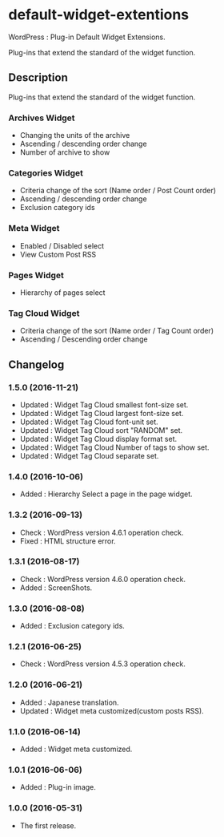 # default-widget-extentions
WordPress : Plug-in Default Widget Extensions. 

Plug-ins that extend the standard of the widget function.

## Description

Plug-ins that extend the standard of the widget function.

### Archives Widget

- Changing the units of the archive
- Ascending / descending order change
- Number of archive to show

### Categories Widget

- Criteria change of the sort (Name order / Post Count order)
- Ascending / descending order change
- Exclusion category ids

### Meta Widget

- Enabled / Disabled select
- View Custom Post RSS

### Pages Widget

- Hierarchy of pages select

### Tag Cloud Widget

- Criteria change of the sort (Name order / Tag Count order)
- Ascending / Descending order change

## Changelog

### 1.5.0 (2016-11-21)
- Updated : Widget Tag Cloud smallest font-size set.
- Updated : Widget Tag Cloud largest font-size set.
- Updated : Widget Tag Cloud font-unit set.
- Updated : Widget Tag Cloud sort "RANDOM" set.
- Updated : Widget Tag Cloud display format set.
- Updated : Widget Tag Cloud Number of tags to show set.
- Updated : Widget Tag Cloud separate set.

### 1.4.0 (2016-10-06)
- Added : Hierarchy Select a page in the page widget.

### 1.3.2 (2016-09-13)
- Check : WordPress version 4.6.1 operation check.
- Fixed : HTML structure error.

### 1.3.1 (2016-08-17)
- Check : WordPress version 4.6.0 operation check.
- Added : ScreenShots.

### 1.3.0 (2016-08-08)
- Added : Exclusion category ids.

### 1.2.1 (2016-06-25)
- Check : WordPress version 4.5.3 operation check.

### 1.2.0 (2016-06-21)

- Added : Japanese translation.
- Updated : Widget meta customized(custom posts RSS).

### 1.1.0 (2016-06-14)

- Added : Widget meta customized.

### 1.0.1 (2016-06-06)

- Added : Plug-in image.

### 1.0.0 (2016-05-31)

- The first release.